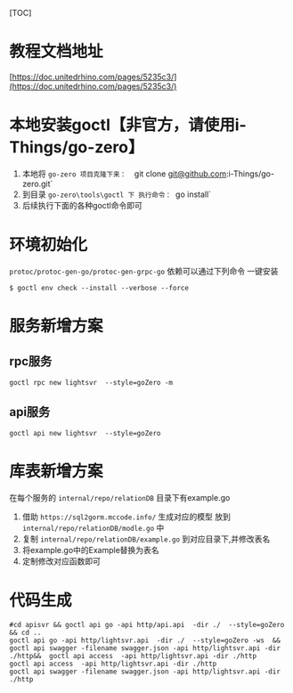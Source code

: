 [TOC]

# 教程文档地址
[https://doc.unitedrhino.com/pages/5235c3/](https://doc.unitedrhino.com/pages/5235c3/)

# 本地安装goctl【非官方，请使用i-Things/go-zero】

1. 本地将 `go-zero 项目克隆下来：  `git clone git@github.com:i-Things/go-zero.git`
2. 到目录 `go-zero\tools\goctl 下 执行命令： `go install`
3. 后续执行下面的各种goctl命令即可

# 环境初始化

`protoc/protoc-gen-go/protoc-gen-grpc-go` 依赖可以通过下列命令 一键安装

```shell
$ goctl env check --install --verbose --force
```

# 服务新增方案

## rpc服务
```
goctl rpc new lightsvr  --style=goZero -m
```
## api服务
```
goctl api new lightsvr  --style=goZero 
```

# 库表新增方案

在每个服务的 `internal/repo/relationDB` 目录下有example.go 
1. 借助 `https://sql2gorm.mccode.info/` 生成对应的模型 放到 `internal/repo/relationDB/modle.go` 中
2. 复制 `internal/repo/relationDB/example.go` 到对应目录下,并修改表名
3. 将example.go中的Example替换为表名
4. 定制修改对应函数即可

# 代码生成

```shell
#cd apisvr && goctl api go -api http/api.api  -dir ./  --style=goZero && cd ..
goctl api go -api http/lightsvr.api  -dir ./  --style=goZero -ws  && goctl api swagger -filename swagger.json -api http/lightsvr.api -dir ./http&&  goctl api access  -api http/lightsvr.api -dir ./http 
goctl api access  -api http/lightsvr.api -dir ./http 
goctl api swagger -filename swagger.json -api http/lightsvr.api -dir ./http
```

